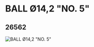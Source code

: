 # BALL Ø14,2 "NO. 5"
## 26562
![BALL Ø14,2 "NO. 5"](https://lc-www-live-s.legocdn.com/media/bricks/5/2/6151574.jpg)
